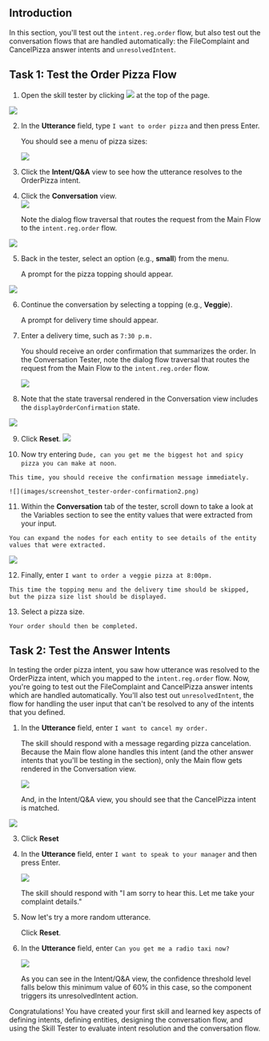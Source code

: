 ## Introduction

In this section, you'll test out the `intent.reg.order` flow, but also test out the conversation flows that are handled automatically: the FileComplaint and CancelPizza answer intents and `unresolvedIntent`.

## Task 1: Test the Order Pizza Flow

1.  Open the skill tester by clicking ![](../images/tester_icon.png) at the top of the page.

![](../images/test-icon.png)

2.  In the **Utterance** field, type `I want to order pizza` and then press Enter.
    
    You should see a menu of pizza sizes:
    
    ![](images/screenshot_test-intent-qa.png)
    
    
3.  Click the **Intent/Q&A** view to see how the utterance resolves to the OrderPizza intent.
4.  Click the **Conversation** view.  
    ![](images/conversation_view.png)
    
    Note the dialog flow traversal that routes the request from the Main Flow to the `intent.reg.order` flow.
    

![](images/order_pizza_partial_traversal.png)


5.  Back in the tester, select an option (e.g., **small**) from the menu.
    
    A prompt for the pizza topping should appear.
    

![](images/screenshot_tester-order-small.png)


6.  Continue the conversation by selecting a topping (e.g., **Veggie**).
    
    A prompt for delivery time should appear.
    
7.  Enter a delivery time, such as `7:30 p.m.`
    
    You should receive an order confirmation that summarizes the order. In the Conversation Tester, note the dialog flow traversal that routes the request from the Main Flow to the `intent.reg.order` flow.
    
    ![](images/screenshot_tester-order-confirmation.png)
    
    
8.  Note that the state traversal rendered in the Conversation view includes the `displayOrderConfirmation` state.

![](images/order_pizza_complete_traversal.png)


9.  Click **Reset**.
![](images/tester_reset.png)

10.  Now try entering `Dude, can you get me the biggest hot and spicy pizza you can make at noon`.
    
    This time, you should receive the confirmation message immediately.
    
    ![](images/screenshot_tester-order-confirmation2.png)
    
    
11.  Within the **Conversation** tab of the tester, scroll down to take a look at the Variables section to see the entity values that were extracted from your input.
    
    You can expand the nodes for each entity to see details of the entity values that were extracted.
    

![](images/screenshot_tester-variables.png)


12.  Finally, enter `I want to order a veggie pizza at 8:00pm.`
    
    This time the topping menu and the delivery time should be skipped, but the pizza size list should be displayed.
    
13.  Select a pizza size.
    
    Your order should then be completed.
    

## Task 2: Test the Answer Intents

In testing the order pizza intent, you saw how utterance was resolved to the OrderPizza intent, which you mapped to the `intent.reg.order` flow. Now, you're going to test out the FileComplaint and CancelPizza answer intents which are handled automatically. You'll also test out `unresolvedIntent`, the flow for handling the user input that can't be resolved to any of the intents that you defined.

1.  In the **Utterance** field, enter `I want to cancel my order.`
    
    The skill should respond with a message regarding pizza cancelation. Because the Main flow alone handles this intent (and the other answer intents that you'll be testing in the section), only the Main flow gets rendered in the Conversation view.
    
    ![](images/main_flow_only_routing.png)
    
    
    And, in the Intent/Q&A view, you should see that the CancelPizza intent is matched.
    

![](images/screenshot_test-intent-qa2.png)


3.  Click **Reset**
4.  In the **Utterance** field, enter `I want to speak to your manager` and then press Enter.
    
    ![](images/test_file_complaint.png)
    
    
    The skill should respond with "I am sorry to hear this. Let me take your complaint details."
    
5.  Now let's try a more random utterance.
    
    Click **Reset**.
6.  In the **Utterance** field, enter `Can you get me a radio taxi now?`
    
    ![](images/screenshot_test-intent-qa3.png)
    
    
    As you can see in the Intent/Q&A view, the confidence threshold level falls below this minimum value of 60% in this case, so the component triggers its unresolvedIntent action.
    

Congratulations! You have created your first skill and learned key aspects of defining intents, defining entities, designing the conversation flow, and using the Skill Tester to evaluate intent resolution and the conversation flow.